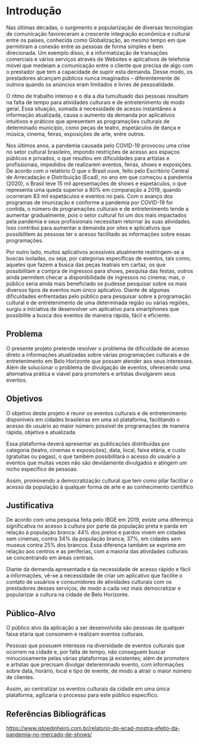 # Introdução

Nas últimas décadas, o surgimento e popularização de diversas tecnologias de comunicação favoreceram a crescente integração econômica e cultural entre os países, conhecida como Globalização, ao mesmo tempo em que permitiram a conexão entre as pessoas de forma simples e bem direcionada. Um exemplo disso, é a informatização de transações comerciais e vários serviços através de Websites e aplicativos de telefonia móvel que medeiam a comunicação entre o cliente que precisa de algo com o prestador que tem a capacidade de suprir esta demanda. Desse modo, os prestadores alcançam públicos nunca imaginados – diferentemente de outrora quando os anúncios eram limitados e livres de pessoalidade. 

O ritmo de trabalho intenso e o dia a dia tumultuado das pessoas resultam na falta de tempo para atividades culturais e de entretenimento de modo geral. Essa situação, somada à necessidade de acesso instantâneo a informação atualizada, causa o aumento da demanda por aplicativos intuitivos e práticos que apresentem as programações culturais de determinado município, como peças de teatro, espetáculos de dança e música, cinema, feiras, exposições de arte, entre outros.  

Nos últimos anos, a pandemia causada pelo COVID-19 provocou uma crise no setor cultural brasileiro, impondo restrições de acesso aos espaços públicos e privados, o que resultou em dificuldades para artistas e profissionais, impedidos de realizarem eventos, feiras, shows e exposições. De acordo com o relatório O que o Brasil ouve, feito pelo Escritório Central de Arrecadação e Distribuição (Ecad), no ano em que começou a pandemia (2020), o Brasil teve 15 mil apresentações de shows e espetáculos, o que representa uma queda superior a 80% em comparação a 2019, quando ocorreram 83 mil espetáculos e eventos no país. Com o avanço dos programas de imunização e conforme a pandemia por COVID-19 for contida, o número de programações culturais e de entretenimento tende a aumentar gradualmente, pois o setor cultural foi um dos mais impactados pela pandemia e seus profissionais necessitam retornar às suas atividades. Isso contribui para aumentar a demanda por sites e aplicativos que possibilitem às pessoas ter o acesso facilitado as informações sobre essas programações. 

Por outro lado, muitos aplicativos acessíveis atualmente restringem-se a buscas isoladas, ou seja, por categorias específicas de eventos, tais como, aqueles que fazem a busca das peças teatrais em cartaz, os que possibilitam a compra de ingressos para shows, pesquisa das festas, outros ainda permitem checar a disponibilidade de ingressos no cinema; mas, o público seria ainda mais beneficiado se pudesse pesquisar sobre os mais diversos tipos de eventos num único aplicativo. Diante de algumas dificuldades enfrentadas pelo público para pesquisar sobre a programação cultural e de entretenimento de uma determinada região ou várias regiões, surgiu a iniciativa de desenvolver um aplicativo para smartphones que possibilite a busca dos eventos de maneira rápida, fácil e eficiente. 

## Problema

O presente projeto pretende resolver o problema de dificuldade de acesso direto a informações atualizadas sobre várias programações culturais e de entretenimento em Belo Horizonte que possam atender aos seus interesses. Além de solucionar o problema de divulgação de eventos, oferecendo uma alternativa prática e viável para promoters e artistas divulgarem seus eventos.  

## Objetivos

O objetivo deste projeto é reunir os eventos culturais e de entretenimento disponíveis em cidades brasileiras em uma só plataforma, facilitando o acesso do usuário ao maior número possível de programações de maneira rápida, objetiva e atualizada. 

Essa plataforma deverá apresentar as publicações distribuídas por categoria (teatro, cinemas e exposições), data, local, faixa etária, e custo (gratuitas ou pagas), o que também possibilitará o acesso do usuário a eventos que muitas vezes não são devidamente divulgados e atingem um nicho específico de pessoas. 

Assim, promovendo a democratização cultural que tem como pilar facilitar o acesso da população à qualquer forma de arte e ao conhecimento científico  

## Justificativa

De acordo com uma pesquisa feita pelo IBGE em 2019, existe uma diferença significativa no acesso à cultura por parte da população preta e parda em relação à população branca: 44% dos pretos e pardos vivem em cidades sem cinemas, contra 34% da população branca; 37%, em cidades sem museus contra 25% dos brancos. Essa diferença também se exprime em relação aos centros e as periferias, com a maioria das atividades culturais se concentrando em áreas centrais. 

Diante da demanda apresentada e da necessidade de acesso rápido e fácil a informações, vê-se a necessidade de criar um aplicativo que facilite o contato de usuários e consumidores de atividades culturais com os prestadores desses serviços, de modo a cada vez mais democratizar e popularizar a cultura na cidade de Belo Horizonte. 

## Público-Alvo

O público alvo da aplicação a ser desenvolvida são pessoas de qualquer faixa etária que consomem e realizam eventos culturais. 
<p>Pessoas que possuem interesse na diversidade de eventos culturais que ocorrem na cidade e, por falta de tempo, não conseguem buscar minuciosamente pelas várias plataformas já existentes; além de promoters e artistas que precisam divulgar detereminado evento, com informações sobre data, horário, local e tipo de evente, de modo a atrair o maior número de clientes.</p>
<p> Assim, ao centralizar os eventos culturais da cidade em uma única plataforma, agilizaria o processo para este público específico. </p>

## Referências Bibliográficas
https://www.istoedinheiro.com.br/relatorio-do-ecad-mostra-efeito-da-pandemia-no-mercado-de-shows/
